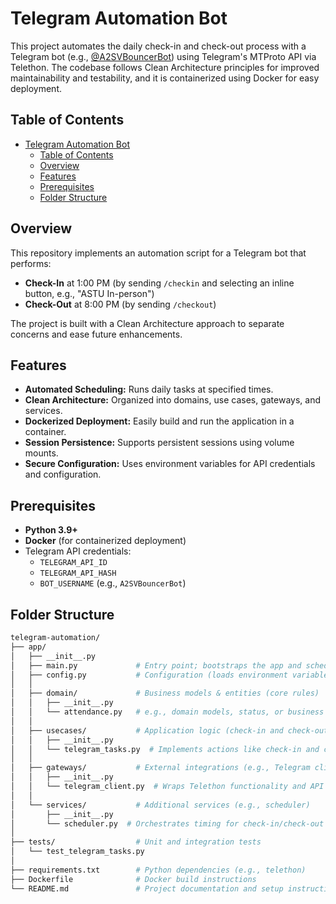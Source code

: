 # Telegram Automation Bot

This project automates the daily check-in and check-out process with a Telegram bot (e.g., [@A2SVBouncerBot](https://t.me/A2SVBouncerBot)) using Telegram's MTProto API via Telethon. The codebase follows Clean Architecture principles for improved maintainability and testability, and it is containerized using Docker for easy deployment.

## Table of Contents

- [Telegram Automation Bot](#telegram-automation-bot)
  - [Table of Contents](#table-of-contents)
  - [Overview](#overview)
  - [Features](#features)
  - [Prerequisites](#prerequisites)
  - [Folder Structure](#folder-structure)

## Overview

This repository implements an automation script for a Telegram bot that performs:
- **Check-In** at 1:00 PM (by sending `/checkin` and selecting an inline button, e.g., "ASTU In-person")
- **Check-Out** at 8:00 PM (by sending `/checkout`)

The project is built with a Clean Architecture approach to separate concerns and ease future enhancements.

## Features

- **Automated Scheduling:** Runs daily tasks at specified times.
- **Clean Architecture:** Organized into domains, use cases, gateways, and services.
- **Dockerized Deployment:** Easily build and run the application in a container.
- **Session Persistence:** Supports persistent sessions using volume mounts.
- **Secure Configuration:** Uses environment variables for API credentials and configuration.

## Prerequisites

- **Python 3.9+**
- **Docker** (for containerized deployment)
- Telegram API credentials:
  - `TELEGRAM_API_ID`
  - `TELEGRAM_API_HASH`
  - `BOT_USERNAME` (e.g., `A2SVBouncerBot`)

## Folder Structure
```bash
telegram-automation/
├── app/
│   ├── __init__.py
│   ├── main.py             # Entry point; bootstraps the app and scheduler
│   ├── config.py           # Configuration (loads environment variables)
│   │
│   ├── domain/             # Business models & entities (core rules)
│   │   ├── __init__.py
│   │   └── attendance.py   # e.g., domain models, status, or business rules
│   │
│   ├── usecases/           # Application logic (check-in and check-out workflows)
│   │   ├── __init__.py
│   │   └── telegram_tasks.py  # Implements actions like check-in and check-out
│   │
│   ├── gateways/           # External integrations (e.g., Telegram client)
│   │   ├── __init__.py
│   │   └── telegram_client.py  # Wraps Telethon functionality and API calls
│   │
│   └── services/           # Additional services (e.g., scheduler)
│       ├── __init__.py
│       └── scheduler.py  # Orchestrates timing for check-in/check-out
│
├── tests/                  # Unit and integration tests
│   └── test_telegram_tasks.py
│
├── requirements.txt        # Python dependencies (e.g., telethon)
├── Dockerfile              # Docker build instructions
└── README.md               # Project documentation and setup instructions
